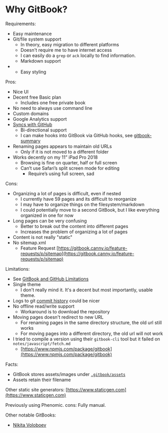 # Why GitBook?

Requirements:

* Easy maintenance
* Git/file system support
  * In theory, easy migration to different platforms
  * Doesn't require me to have internet access
  * I can easily do a `grep` or `ack` locally to find information.
  * Markdown support
* * Easy styling

Pros:

* Nice UI
* Decent free Basic plan
  * Includes one free private book
* No need to always use command line
* Custom domains
* Google Analytics support
* [Syncs with GitHub](https://docs.gitbook.com/integrations/github)
  * Bi-directional support
  * I can make hooks into GitBook via GitHub hooks, see [gitbook-summary](https://github.com/aizatto/gitbook-summary)
* Renaming pages appears to maintain old URLs
  * Only if it is not moved to a different folder
* Works decently on my 11” iPad Pro 2018
  * Browsing is fine on quarter, half or full screen
  * Can’t use Safari’s split screen mode for editing
    * Require’s using full screen, sad

Cons:

* Organizing a lot of pages is difficult, even if nested
  * I currently have 59 pages and its difficult to reorganize
  * I may have to organize things on the filesystem/markdown
  * I could potentially move to a second GitBook, but I like everything organized in one for now
* Long pages can be very confusing
  * Better to break out the content into different pages
  * Increases the problem of organizing a lot of pages
* Content is not really "static"
* No sitemap.xml
  * Feature Request [https://gitbook.canny.io/feature-requests/p/sitemap](https://gitbook.canny.io/feature-requests/p/sitemap)

Limitations:

* See [GitBook and GitHub Limitations](https://docs.gitbook.com/integrations/github/limitations)
* Single theme
  * I don't really mind it. It's a decent but most importantly, usable theme.
* Logs to git [commit history](https://github.com/aizatto/gitbook-public/commits/master) could be nicer
* No offline read/write support
  * Workaround is to download the repository
* Moving pages doesn't redirect to new URL
  * For renaming pages in the same directory structure, the old url still works
  * For moving pages into a different directory, the old url will not work
* I tried to compile a version using their `gitbook-cli` tool but it failed on `notes/javascript/fetch.md`
  * [https://www.npmjs.com/package/gitbook](https://www.npmjs.com/package/gitbook)

Facts:

* GitBook stores assets/images under [`.gitbook/assets`](https://github.com/aizatto/gitbook-public/tree/master/.gitbook/assets)
* Assets retain their filename

Other static site generators: [https://www.staticgen.com](https://www.staticgen.com)

Previously using Phenomic. cons: Fully manual.

Other notable GitBooks:

* [Nikita Voloboev](https://wiki.nikitavoloboev.xyz/)


